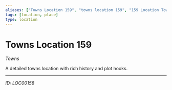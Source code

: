 ```yaml
---
aliases: ["Towns Location 159", "towns location 159", "159 Location Towns"]
tags: [location, place]
type: location
---
```


# Towns Location 159

*Towns*

A detailed towns location with rich history and plot hooks.

---
*ID: LOC00158*